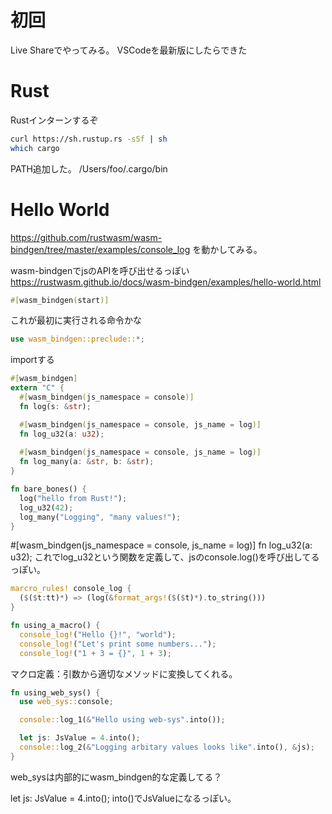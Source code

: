# 初回
Live Shareでやってみる。
VSCodeを最新版にしたらできた

# Rust
Rustインターンするぞ

```bash
curl https://sh.rustup.rs -sSf | sh
which cargo
```

PATH追加した。
/Users/foo/.cargo/bin

# Hello World
https://github.com/rustwasm/wasm-bindgen/tree/master/examples/console_log
を動かしてみる。

wasm-bindgenでjsのAPIを呼び出せるっぽい
https://rustwasm.github.io/docs/wasm-bindgen/examples/hello-world.html

```rs
#[wasm_bindgen(start)] 
```

これが最初に実行される命令かな

```rs
use wasm_bindgen::preclude::*;
```
importする

```rs
#[wasm_bindgen]
extern "C" {
  #[wasm_bindgen(js_namespace = console)]
  fn log(s: &str);

  #[wasm_bindgen(js_namespace = console, js_name = log)]
  fn log_u32(a: u32);
  
  #[wasm_bindgen(js_namespace = console, js_name = log)]
  fn log_many(a: &str, b: &str);
}

fn bare_bones() {
  log("hello from Rust!");
  log_u32(42);
  log_many("Logging", "many values!");
}
```

#[wasm_bindgen(js_namespace = console, js_name = log)]
fn log_u32(a: u32);
これでlog_u32という関数を定義して、jsのconsole.log()を呼び出してるっぽい。

```rs
marcro_rules! console_log {
  ($($t:tt)*) => (log(&format_args!($($t)*).to_string()))
}

fn using_a_macro() {
  console_log!("Hello {}!", "world");
  console_log!("Let's print some numbers...");
  console_log!("1 + 3 = {}", 1 + 3);

```

マクロ定義：引数から適切なメソッドに変換してくれる。

```rs
fn using_web_sys() {
  use web_sys::console;

  console::log_1(&"Hello using web-sys".into());

  let js: JsValue = 4.into();
  console::log_2(&"Logging arbitary values looks like".into(), &js);
}
```

web_sysは内部的にwasm_bindgen的な定義してる？

let js: JsValue  = 4.into();
into()でJsValueになるっぽい。